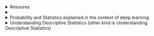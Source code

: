 
<details>
  <summary>Resoures</summary>
  
  [Data Science Interview Resources: rbhatia46](https://github.com/rbhatia46/Data-Science-Interview-Resources)* <br />
  [Data Science Interview Resources : cdeweyx](https://github.com/cdeweyx/DS-Career-Resources/blob/master/Interview-Resources.md)  
  [Forms PhD](https://luddy.indiana.edu/academics/grad-programs/graduate-forms/index.html)
</details>


<details>
  <summary></summary>
</details>


<details>
  <summary>Probability and Statistics explained in the context of deep learning</summary>
  
  [Source](https://towardsdatascience.com/probability-and-statistics-explained-in-the-context-of-deep-learning-ed1509b2eb3f)
  
  **Discrete and Continuous probability**: The matrices in intermediate layers of Neural Network are randomly initialized from certain probability distributions. Some of the distributions that are used are as follows: <br />
  - **Binomial Distribution** <br />
  - **Continuous distributions**: In continuous distribution, we describe the distribution using probability density functions(pdf) denoted by p(x).<br />
  $$\int_{}^{} p(x)dx=1$$
  - **Uniform distribution**: Continuous distribution with every element equally likely. <br />
  pdf $$f(x) = \frac{1}{b-a}$$ x belongs to [a,b] <br />
  mean $$E(X) = \frac{(a+b)}{2}$$ <br />
  variance $$var(x) = \frac{(b-a)^2}{12}$$
  - **Normal Distribution**: “Order from Chaos” <br /> 
  In the absence of prior knowledge about what form a distribution over the real numbers should take, the normal distribution is a good choice because, it has high entropy and central limit theorem suggests that sum of several independent random variables is normally distributed.
  - **Exponential distribution**
  - **Poisson distribution**
  - **Softmax distribution**
  
##### Model accuracy measurement tools:
  
  
  Variance = $$Var(X) = E[(x - E(x))^2]$$
 
  Covariance: It shows how two variables are linearly related to each other. 
  $$Cov(X,Y)=E(X-\overline{X}).E(Y-\overline{Y})$$ where $\overline{X}$ and $\overline{Y}$ are mean values of X and Y.
  
</details>


<details>
  <summary> Understanding Descriptive Statistics (other kind is Understanding Descriptive Statistics)</summary>

[Source](https://towardsdatascience.com/understanding-descriptive-statistics-c9c2b0641291)
  
Descriptive Statistics seeks to describe the data especially samples. It is not developed on the basis of probability theory.
Types: <br />
- The measure of Central Tendency: Central Tendency refers to the idea that there is one number that best summarizes the entire  set of measurements.
  - **Mean/Avrage**: Number around which whole data is spread out.
  - **Median**: Value that divides the data into 2 equal parts. If we sort data in descending order, it won't affect the median but IQR will be negative. For the values with
    arithmetic progression (the difference between the consecutive terms is constant), the median is always equal to the mean.
  - **Mode**: The term appearing maximum time in dataset i.e. term that has the highest frequency. If two values appeared same time and more than the rest of the values then the data
    set is bimodal. If three values appreared same time and more than the rest of the values then the data set is trimodal and for n modes, the data set is multimodal.
- The measure of spread/dispersion
  - **Standard Deviation(SD)**: The measurement of the average distance between each quantity and mean. That is, how data is spread out from the mean. A low standard deviation indicates that the data
    points tend to be close to the mean of the data set, while a high standard deviation indicates that the data points are spread out over a wider range of values.
    The formula for population SD is different than the one for sample:
    $$SD_{sample} = \sqrt{\frac{1}{n-1}\sum_{i=0}^{n}(x_i - \overline{x})^2}$$
    $$\sigma = \sqrt{\frac{1}{n}\sum_{i=0}^{n}(x_i - \mu)^2}$$
    The reason for this is in the [Link](https://math.stackexchange.com/questions/15098/sample-standard-deviation-vs-population-standard-deviation?utm_medium=organic&utm_source=google_rich_qa&utm_campaign=google_rich_qa).
    
  - **Mean Deviation/Mean Absolute Deviation**: It is an average of absolute differences between each value in a set of values and the average of all values of that set.
    $$MD = \frac{1}{n}\sum_{i=0}^{n}{|x_i - \overline{x}|}$$
  - **Variance**: square of average distance between each quantity and mean.
  - **Range**: The difference between the lowest and highest value.
  - **Percentile**: The way to represent position of values in dataseet. In general, if *k* is *nth* percentile, it implies that *n%* of the total terms are less than *k*.
  - **Quartiles**: Quartiles are values that divides your data into quarters provided data is sorted in an ascending order.
    IQR = Q3 - Q2
  - **Skewness**: The measure of the asymmetry of the probability distribution of a real-valued random variable about the mean. The value can be positive or negative or undefined.
    When a distribution is skewed to the left, the tail on the curve's left-hand side is longer than the tail on the right-hand side, and the mean is less than the mode. This situation is negative skewness.
    Formulas to calulate skewness:
    1) Pearson First Coefficient of Skewness (Mode skewness)
      $$\frac{mean - mode}{Standard Deviation}$$
    2) Pearson second coefficient of skewness (Median skewness)
      $$\frac{3(mean - median)}{Standard Deviation}$$
  
  Interpretations: 
    - The direction of skewness is given by the sign. A zero means no skewness at all.
    - A negative value means the distribution is negatively skewed. A positive value means the distribution is positively skewed.
    - The coefficient compares the sample distribution with a normal distribution. The larger the value, the larger the distribution differs from a normal distribution.
  
  - **Kurtosis**: Its about the existence of outliers. Kurtosis is a measure of whether the data are heavy-tailed (profusion of outliers) or light-tailed (lack of outliers) relative to a normal distribution.
    There are three types of kurtosis:
    - Mesokurtic: The disribution that has similar kurtosis as normal distribution kurtosis, which is zero.
    - Leptokurtic: The distribution that has kurtosis greater than a Mesokurtic distribution. Tails of such distributions are thick and heavy. If the curve of distribtuion is more peaked than the Mesokurtic curve, it is referred to as a Leptokurtic curve.
    - Platykurtic: The distribution that has kurtosis lesser than a Mesokurtic distribution. Tails of such distributions are thinner. If a curve of a distribution is less peaked than Mesokurtic curve, it is referred to as a Platykurtic curve.
  
  The main difference between skewness and kurtosis is that the skewness refers to the degree of symmetry whereas the kurtosis refers to the degree of presence of outliers in the distribution.
  
 - **Correlation**: Statistical technique that can show whether and how strongly pairs of variables are related. The result range from -1 to 1. The closer *r* (correlation coefficient) is to +1 or -1, the more closely the two variables are related.
 </details>
    
